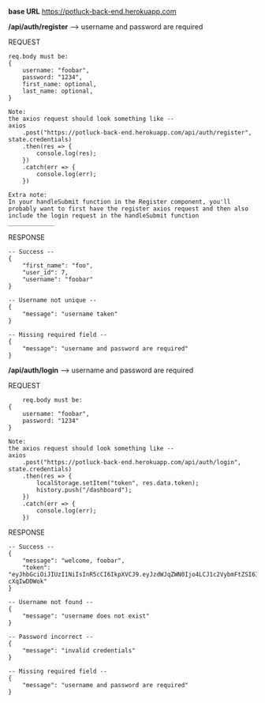 **base URL**
https://potluck-back-end.herokuapp.com

**/api/auth/register** --> username and password are required

REQUEST

    req.body must be: 
    {
        username: "foobar",
        password: "1234",
        first_name: optional,
        last_name: optional,
    }

    Note: 
    the axios request should look something like --
    axios
        .post("https://potluck-back-end.herokuapp.com/api/auth/register", state.credentials)
        .then(res => {
            console.log(res);
        })
        .catch(err => {
            console.log(err);
        })

    Extra note:
    In your handleSubmit function in the Register component, you'll probably want to first have the register axios request and then also include the login request in the handleSubmit function
    _____________

RESPONSE

    -- Success --
    {
        "first_name": "foo",
        "user_id": 7,
        "username": "foobar"
    }

    -- Username not unique --
    {
        "message": "username taken"
    }

    -- Missing required field --
    {
        "message": "username and password are required"
    }


**/api/auth/login** --> username and password are required

REQUEST

        req.body must be: 
    {
        username: "foobar",
        password: "1234"
    }

    Note: 
    the axios request should look something like --
    axios
        .post("https://potluck-back-end.herokuapp.com/api/auth/login", state.credentials)
        .then(res => {
            localStorage.setItem("token", res.data.token);
            history.push("/dashboard");
        })
        .catch(err => {
            console.log(err);
        })

RESPONSE

    -- Success --
    {
        "message": "welcome, foobar",
        "token": "eyJhbGciOiJIUzI1NiIsInR5cCI6IkpXVCJ9.eyJzdWJqZWN0Ijo4LCJ1c2VybmFtZSI6ImRhdmVkYXZlIiwiaWF0IjoxNjI3NDUyNDI3LCJleHAiOjE2Mjc1Mzg4Mjd9.6FWVD93oWilHuMRdWc2OM2IJue6P5Tkr-cXqIwDDWok"
    }

    -- Username not found --
    {
        "message": "username does not exist"
    }

    -- Password incorrect --
    {
        "message": "invalid credentials"
    }

    -- Missing required field --
    {
        "message": "username and password are required"
    }


